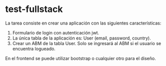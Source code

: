 # test-fullstack

La tarea consiste en crear una aplicación con las siguientes características:

1. Formulario de login con autenticación jwt.
2. La única tabla de la aplicación es: User (email, password, country).
3. Crear un ABM de la tabla User. Solo se ingresará al ABM si el usuario se encuentra logueado.

En el frontend se puede utilizar bootstrap o cualquier otro para el diseño.
